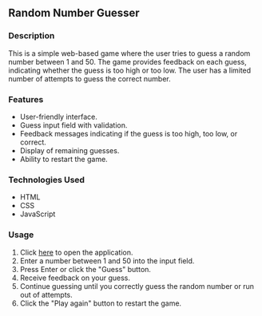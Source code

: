 ## Random Number Guesser

### Description
This is a simple web-based game where the user tries to guess a random number between 1 and 50. The game provides feedback on each guess, indicating whether the guess is too high or too low. The user has a limited number of attempts to guess the correct number.

### Features
- User-friendly interface.
- Guess input field with validation.
- Feedback messages indicating if the guess is too high, too low, or correct.
- Display of remaining guesses.
- Ability to restart the game.

### Technologies Used
- HTML
- CSS
- JavaScript

### Usage
1. Click [here](https://evanckennedy.github.io/random-number-guesser/) to open the application.
2. Enter a number between 1 and 50 into the input field.
3. Press Enter or click the "Guess" button.
4. Receive feedback on your guess.
5. Continue guessing until you correctly guess the random number or run out of attempts.
6. Click the "Play again" button to restart the game.
